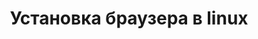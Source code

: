 ---
layout: post
#tags: []
categories: Linux
#date: 2022-07-03 20:02:13
#excerpt: ''
#image: 'BASEURL/assets/blog/img/.png'
#description:
permalink: /install-favorite-browser/
title: 'Установка браузера в linux'
---
